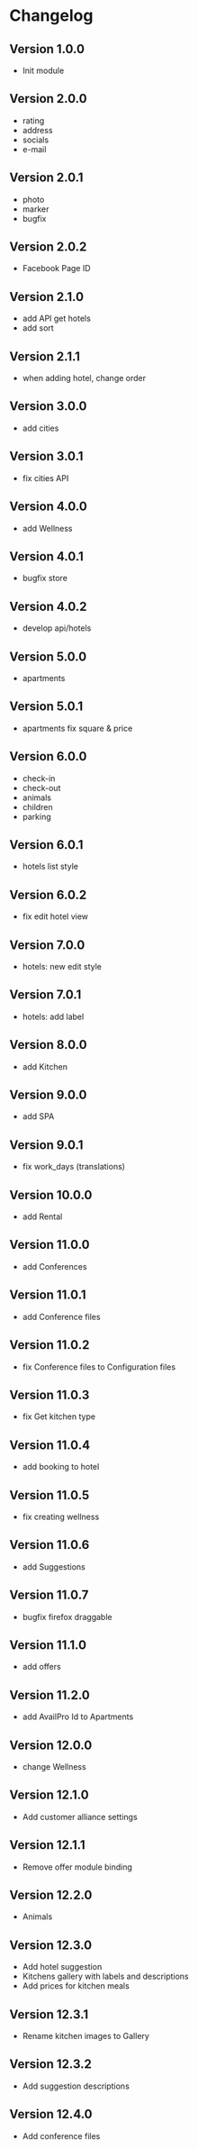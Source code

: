 # Changelog

## Version 1.0.0
- Init module

## Version 2.0.0
- rating
- address
- socials
- e-mail

## Version 2.0.1
- photo
- marker
- bugfix

## Version 2.0.2
- Facebook Page ID

## Version 2.1.0
- add API get hotels
- add sort

## Version 2.1.1
- when adding hotel, change order 

## Version 3.0.0
- add cities

## Version 3.0.1
- fix cities API

## Version 4.0.0
- add Wellness

## Version 4.0.1
- bugfix store

## Version 4.0.2
- develop api/hotels

## Version 5.0.0
- apartments

## Version 5.0.1
- apartments fix square & price

## Version 6.0.0
+ check-in
+ check-out
+ animals
+ children
+ parking

## Version 6.0.1
- hotels list style

## Version 6.0.2
- fix edit hotel view

## Version 7.0.0
- hotels: new edit style

## Version 7.0.1
- hotels: add label

## Version 8.0.0
- add Kitchen

## Version 9.0.0
- add SPA

## Version 9.0.1
- fix work_days (translations)

## Version 10.0.0
- add Rental

## Version 11.0.0
- add Conferences

## Version 11.0.1
- add Conference files

## Version 11.0.2
- fix Conference files to Configuration files

## Version 11.0.3
- fix Get kitchen type

## Version 11.0.4
- add booking to hotel

## Version 11.0.5
- fix creating wellness

## Version 11.0.6
- add Suggestions

## Version 11.0.7
- bugfix firefox draggable

## Version 11.1.0
- add offers

## Version 11.2.0
- add AvailPro Id to Apartments

## Version 12.0.0
- change Wellness

## Version 12.1.0
- Add customer alliance settings

## Version 12.1.1
- Remove offer module binding

## Version 12.2.0
- Animals

## Version 12.3.0
- Add hotel suggestion
- Kitchens gallery with labels and descriptions
- Add prices for kitchen meals

## Version 12.3.1
- Rename kitchen images to Gallery

## Version 12.3.2
- Add suggestion descriptions

## Version 12.4.0
- Add conference files